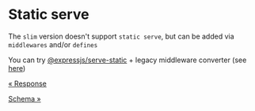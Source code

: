 # Static serve

The `slim` version doesn't support `static serve`, but can be added via `middlewares` and/or `defines`

You can try [@expressjs/serve-static](https://github.com/expressjs/serve-static) + legacy middleware converter (see [here](./middlewares.md))

[&laquo; Response](./response.md)

[Schema &raquo;](./schema.md)
